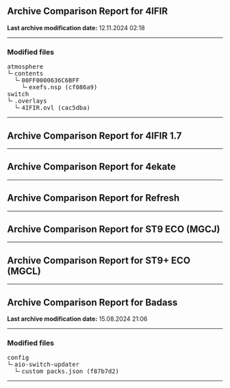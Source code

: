<h2>Archive Comparison Report for <b>4IFIR</b></h2><b>Last archive modification date:</b> 12.11.2024 02:18<hr>

<h3>Modified files</h3>
<pre>atmosphere
└╴contents
  └╴00FF0000636C6BFF
    └╴exefs.nsp (cf086a9)
switch
└╴.overlays
  └╴4IFIR.ovl (cac5dba)
</pre>
<hr>

<h2>Archive Comparison Report for <b>4IFIR 1.7</b></h2><hr>

<h2>Archive Comparison Report for <b>4ekate</b></h2><hr>

<h2>Archive Comparison Report for <b>Refresh</b></h2><hr>

<h2>Archive Comparison Report for <b>ST9 ECO (MGCJ)</b></h2><hr>

<h2>Archive Comparison Report for <b>ST9+ ECO (MGCL)</b></h2><hr>

<h2>Archive Comparison Report for <b>Badass</b></h2><b>Last archive modification date:</b> 15.08.2024 21:06<hr>

<h3>Modified files</h3>
<pre>config
└╴aio-switch-updater
  └╴custom_packs.json (f87b7d2)
</pre>
<hr>

